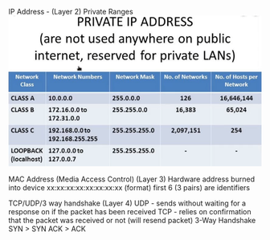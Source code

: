 IP Address - (Layer 2)
	Private Ranges 
		![IP Address Ranges](Images/20240331171529.png)

MAC Address (Media Access Control) (Layer 3)
	Hardware address burned into device
		xx:xx:xx:xx:xx:xx:xx:xx (format)
		first 6 (3 pairs) are identifiers

TCP/UDP/3 way handshake (Layer 4)
	UDP - sends without waiting for a response on if the packet has been received
	TCP - relies on confirmation that the packet was received or not (will resend packet)
		3-Way Handshake
			SYN > SYN ACK > ACK